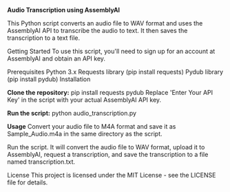 **Audio Transcription using AssemblyAI**

This Python script converts an audio file to WAV format and uses the AssemblyAI API to transcribe the audio to text. It then saves the transcription to a text file.

Getting Started
To use this script, you'll need to sign up for an account at AssemblyAI and obtain an API key.

Prerequisites
Python 3.x
Requests library (pip install requests)
Pydub library (pip install pydub)
Installation


**Clone the repository:**
pip install requests pydub
Replace 'Enter Your API Key' in the script with your actual AssemblyAI API key.

**Run the script:**
python audio_transcription.py

**Usage**
Convert your audio file to M4A format and save it as Sample_Audio.m4a in the same directory as the script.

Run the script. It will convert the audio file to WAV format, upload it to AssemblyAI, request a transcription, and save the transcription to a file named transcription.txt.

License
This project is licensed under the MIT License - see the LICENSE file for details.
